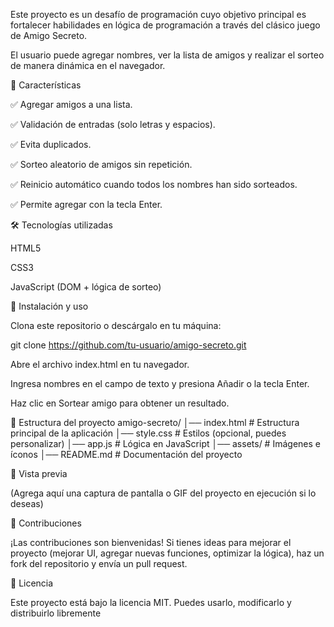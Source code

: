 Este proyecto es un desafío de programación cuyo objetivo principal es fortalecer habilidades en lógica de programación a través del clásico juego de Amigo Secreto.

El usuario puede agregar nombres, ver la lista de amigos y realizar el sorteo de manera dinámica en el navegador.

📌 Características

✅ Agregar amigos a una lista.

✅ Validación de entradas (solo letras y espacios).

✅ Evita duplicados.

✅ Sorteo aleatorio de amigos sin repetición.

✅ Reinicio automático cuando todos los nombres han sido sorteados.

✅ Permite agregar con la tecla Enter.

🛠️ Tecnologías utilizadas

HTML5

CSS3

JavaScript (DOM + lógica de sorteo)

🚀 Instalación y uso

Clona este repositorio o descárgalo en tu máquina:

git clone https://github.com/tu-usuario/amigo-secreto.git


Abre el archivo index.html en tu navegador.

Ingresa nombres en el campo de texto y presiona Añadir o la tecla Enter.

Haz clic en Sortear amigo para obtener un resultado.

📂 Estructura del proyecto
amigo-secreto/
│── index.html       # Estructura principal de la aplicación
│── style.css        # Estilos (opcional, puedes personalizar)
│── app.js           # Lógica en JavaScript
│── assets/          # Imágenes e íconos
│── README.md        # Documentación del proyecto

📸 Vista previa

(Agrega aquí una captura de pantalla o GIF del proyecto en ejecución si lo deseas)

🤝 Contribuciones

¡Las contribuciones son bienvenidas!
Si tienes ideas para mejorar el proyecto (mejorar UI, agregar nuevas funciones, optimizar la lógica), haz un fork del repositorio y envía un pull request.

📄 Licencia

Este proyecto está bajo la licencia MIT. Puedes usarlo, modificarlo y distribuirlo libremente

